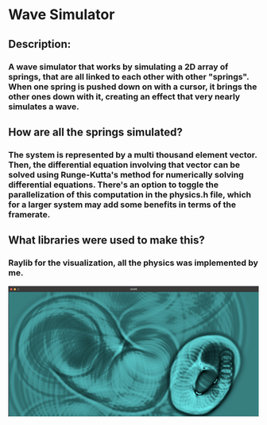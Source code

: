 # Wave Simulator
## Description:
### A wave simulator that works by simulating a 2D array of springs, that are all linked to each other with other "springs". When one spring is pushed down on with a cursor, it brings the other ones down with it, creating an effect that very nearly simulates a wave. 
## How are all the springs simulated?
### The system is represented by a multi thousand element vector. Then, the differential equation involving that vector can be solved using Runge-Kutta's method for numerically solving differential equations. There's an option to toggle the parallelization of this computation in the physics.h file, which for a larger system may add some benefits in terms of the framerate.
## What libraries were used to make this?
### Raylib for the visualization, all the physics was implemented by me.
![](https://github.com/DmitriiPavlov/waveSimulator/blob/main/wavesimulation.png)
